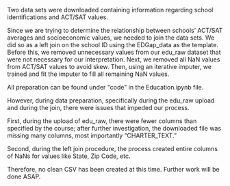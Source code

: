 Two data sets were downloaded containing information regarding school identifications and ACT/SAT values.

Since we are trying to determine the relationship between schools’ ACT/SAT averages and socioeconomic values, we needed to join the data sets. 
We did so as a left join on the school ID using the EDGap_data as the template. Before this, we removed unnecessary values from our edu_raw dataset that were not necessary for our interpretation. 
Next, we removed all NaN values from ACT/SAT values to avoid skew. Then, using an iterative imputer, we trained and fit the imputer to fill all remaining NaN values.

All preparation can be found under "code" in the Education.ipynb file. 

However, during data preparation, specifically during the edu_raw upload and during the join, there were issues that impeded our process.

First, during the upload of edu_raw, there were fewer columns than specified by the course; after further investigation, the downloaded file was missing many columns, most importantly “CHARTER_TEXT.”

Second, during the left join procedure, the process created entire columns of NaNs for values like State, Zip Code, etc.

Therefore, no clean CSV has been created at this time. Further work will be done ASAP.
